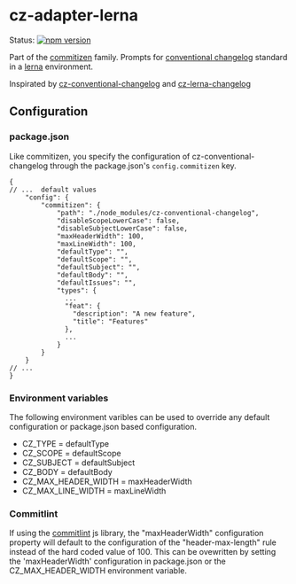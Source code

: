 # cz-adapter-lerna

Status:
[![npm version](https://img.shields.io/npm/v/cz-conventional-changelog.svg?style=flat-square)](https://www.npmjs.org/package/cz-conventional-changelog)

Part of the [commitizen](https://github.com/commitizen/cz-cli) family. Prompts for [conventional changelog](https://github.com/conventional-changelog/conventional-changelog) standard in a [lerna](https://github.com/lerna/lerna) environment.

Inspirated by [cz-conventional-changelog](https://github.com/commitizen/cz-conventional-changelog) and [cz-lerna-changelog](https://github.com/atlassian/cz-lerna-changelog)

## Configuration

### package.json

Like commitizen, you specify the configuration of cz-conventional-changelog through the package.json's `config.commitizen` key.

```json5
{
// ...  default values
    "config": {
        "commitizen": {
            "path": "./node_modules/cz-conventional-changelog",
            "disableScopeLowerCase": false,
            "disableSubjectLowerCase": false,
            "maxHeaderWidth": 100,
            "maxLineWidth": 100,
            "defaultType": "",
            "defaultScope": "",
            "defaultSubject": "",
            "defaultBody": "",
            "defaultIssues": "",
            "types": {
              ...
              "feat": {
                "description": "A new feature",
                "title": "Features"
              },
              ...
            }
        }
    }
// ...
}
```

### Environment variables

The following environment varibles can be used to override any default configuration or package.json based configuration.

* CZ_TYPE = defaultType
* CZ_SCOPE = defaultScope
* CZ_SUBJECT = defaultSubject
* CZ_BODY = defaultBody
* CZ_MAX_HEADER_WIDTH = maxHeaderWidth
* CZ_MAX_LINE_WIDTH = maxLineWidth

### Commitlint

If using the [commitlint](https://github.com/conventional-changelog/commitlint) js library, the "maxHeaderWidth" configuration property will default to the configuration of the "header-max-length" rule instead of the hard coded value of 100.  This can be ovewritten by setting the 'maxHeaderWidth' configuration in package.json or the CZ_MAX_HEADER_WIDTH environment variable.
